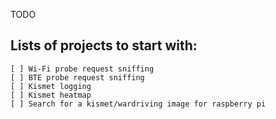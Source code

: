 
TODO
## Lists of projects to start with:
    [ ] Wi-Fi probe request sniffing
    [ ] BTE probe request sniffing
    [ ] Kismet logging
    [ ] Kismet heatmap
    [ ] Search for a kismet/wardriving image for raspberry pi


    